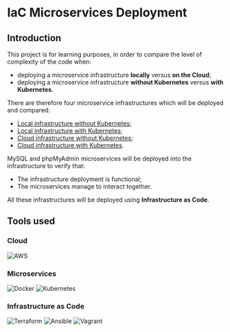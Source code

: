 # IaC Microservices Deployment


## Introduction

This project is for learning purposes, in order to compare the level of complexity of the code when:
- deploying a microservice infrastructure **locally** versus **on the Cloud**;
- deploying a microservice infrastructure **without Kubernetes** versus **with Kubernetes**.

There are therefore four microservice infrastructures which will be deployed and compared:
- [Local infrastructure without Kubernetes](/local-installation/without-kubernetes/);
- [Local infrastructure with Kubernetes](/local-installation/with-kubernetes/);
- [Cloud infrastructure without Kubernetes](/cloud-installation/without-kubernetes/);
- [Cloud infrastructure with Kubernetes](/cloud-installation/with-kubernetes/).

MySQL and phpMyAdmin microservices will be deployed into the infrastructure to verify that:
- The infrastructure deployment is functional;
- The microservices manage to interact together.

All these infrastructures will be deployed using **Infrastructure as Code**.

## Tools used

### Cloud
![AWS](https://img.shields.io/badge/AWS-%23FF9900.svg?style=for-the-badge&logo=amazon-aws&logoColor=white)

### Microservices
![Docker](https://img.shields.io/badge/docker-%230db7ed.svg?style=for-the-badge&logo=docker&logoColor=white)
![Kubernetes](https://img.shields.io/badge/kubernetes-%23326ce5.svg?style=for-the-badge&logo=kubernetes&logoColor=white)

### Infrastructure as Code
![Terraform](https://img.shields.io/badge/terraform-%235835CC.svg?style=for-the-badge&logo=terraform&logoColor=white)
![Ansible](https://img.shields.io/badge/ansible-%231A1918.svg?style=for-the-badge&logo=ansible&logoColor=white)
![Vagrant](https://img.shields.io/badge/vagrant-%231563FF.svg?style=for-the-badge&logo=vagrant&logoColor=white)

